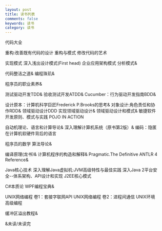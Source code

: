 ```yaml
---
layout: post
title: 读书列表
comments: false
keywords: 读书
category: 读书
---
```

代码大全

重构:改善既有代码的设计
重构与模式
修改代码的艺术

实现模式
深入浅出设计模式(First head)
企业应用架构模式
分析模式&amp;

代码整洁之道&amp;
编程珠玑&amp;

程序员的职业素养&amp;

测试驱动开发TDD&amp;
验收测试开发ATDD&amp;
Cucumber：行为驱动开发指南BDD&amp;

设计原本：计算机科学巨匠Frederick P.Brooks的思考&amp;
对象设计:角色责任和协作RDD&amp;
领域驱动设计DDD
实现领域驱动设计&amp;
领域驱动设计和模式&amp;
敏捷软件开发原则、模式与实践
POJO IN ACTION

自动机理论、语言和计算导论&amp;
深入理解计算机系统（原书第2版）&amp;
编码：隐匿在计算机软硬件背后的语言

程序员的数学
算法导论&amp;

编译原理(龙书)&amp;
计算机程序的构造和解释&amp;
Pragmatic.The Definitive ANTLR 4 Reference&amp;

Java核心技术
深入理解Java虚拟机:JVM高级特性与最佳实践
深入Java 2平台安全--体系架构、API设计和实现
J2EE核心模式

C#本质论
WPF编程宝典&amp;

UNIX网络编程 卷1：套接字联网API
UNIX网络编程 卷2：进程间通信
UNIX环境高级编程

缓冲区溢出教程&amp;

&amp;未读/未读完
